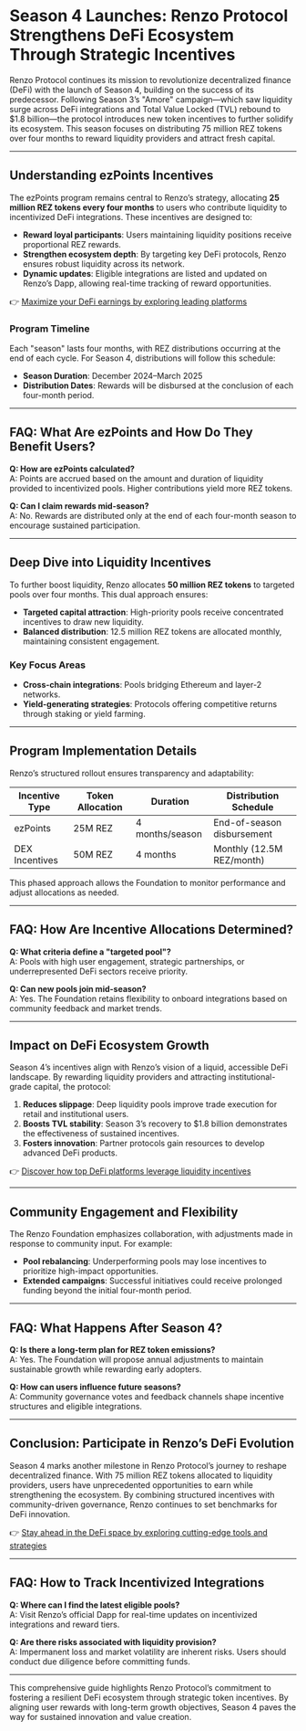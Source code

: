 # Season 4 Launches: Renzo Protocol Strengthens DeFi Ecosystem Through Strategic Incentives  

Renzo Protocol continues its mission to revolutionize decentralized finance (DeFi) with the launch of Season 4, building on the success of its predecessor. Following Season 3’s "Amore" campaign—which saw liquidity surge across DeFi integrations and Total Value Locked (TVL) rebound to $1.8 billion—the protocol introduces new token incentives to further solidify its ecosystem. This season focuses on distributing 75 million REZ tokens over four months to reward liquidity providers and attract fresh capital.  

---

## Understanding ezPoints Incentives  

The ezPoints program remains central to Renzo’s strategy, allocating **25 million REZ tokens every four months** to users who contribute liquidity to incentivized DeFi integrations. These incentives are designed to:  

- **Reward loyal participants**: Users maintaining liquidity positions receive proportional REZ rewards.  
- **Strengthen ecosystem depth**: By targeting key DeFi protocols, Renzo ensures robust liquidity across its network.  
- **Dynamic updates**: Eligible integrations are listed and updated on Renzo’s Dapp, allowing real-time tracking of reward opportunities.  

👉 [Maximize your DeFi earnings by exploring leading platforms](https://bit.ly/okx-bonus)  

### Program Timeline  
Each "season" lasts four months, with REZ distributions occurring at the end of each cycle. For Season 4, distributions will follow this schedule:  
- **Season Duration**: December 2024–March 2025  
- **Distribution Dates**: Rewards will be disbursed at the conclusion of each four-month period.  

---

## FAQ: What Are ezPoints and How Do They Benefit Users?  

**Q: How are ezPoints calculated?**  
A: Points are accrued based on the amount and duration of liquidity provided to incentivized pools. Higher contributions yield more REZ tokens.  

**Q: Can I claim rewards mid-season?**  
A: No. Rewards are distributed only at the end of each four-month season to encourage sustained participation.  

---

## Deep Dive into Liquidity Incentives  

To further boost liquidity, Renzo allocates **50 million REZ tokens** to targeted pools over four months. This dual approach ensures:  

- **Targeted capital attraction**: High-priority pools receive concentrated incentives to draw new liquidity.  
- **Balanced distribution**: 12.5 million REZ tokens are allocated monthly, maintaining consistent engagement.  

### Key Focus Areas  
- **Cross-chain integrations**: Pools bridging Ethereum and layer-2 networks.  
- **Yield-generating strategies**: Protocols offering competitive returns through staking or yield farming.  

---

## Program Implementation Details  

Renzo’s structured rollout ensures transparency and adaptability:  

| **Incentive Type** | **Token Allocation** | **Duration**      | **Distribution Schedule** |  
|---------------------|----------------------|-------------------|---------------------------|  
| ezPoints            | 25M REZ              | 4 months/season   | End-of-season disbursement|  
| DEX Incentives      | 50M REZ              | 4 months          | Monthly (12.5M REZ/month) |  

This phased approach allows the Foundation to monitor performance and adjust allocations as needed.  

---

## FAQ: How Are Incentive Allocations Determined?  

**Q: What criteria define a "targeted pool"?**  
A: Pools with high user engagement, strategic partnerships, or underrepresented DeFi sectors receive priority.  

**Q: Can new pools join mid-season?**  
A: Yes. The Foundation retains flexibility to onboard integrations based on community feedback and market trends.  

---

## Impact on DeFi Ecosystem Growth  

Season 4’s incentives align with Renzo’s vision of a liquid, accessible DeFi landscape. By rewarding liquidity providers and attracting institutional-grade capital, the protocol:  

1. **Reduces slippage**: Deep liquidity pools improve trade execution for retail and institutional users.  
2. **Boosts TVL stability**: Season 3’s recovery to $1.8 billion demonstrates the effectiveness of sustained incentives.  
3. **Fosters innovation**: Partner protocols gain resources to develop advanced DeFi products.  

👉 [Discover how top DeFi platforms leverage liquidity incentives](https://bit.ly/okx-bonus)  

---

## Community Engagement and Flexibility  

The Renzo Foundation emphasizes collaboration, with adjustments made in response to community input. For example:  
- **Pool rebalancing**: Underperforming pools may lose incentives to prioritize high-impact opportunities.  
- **Extended campaigns**: Successful initiatives could receive prolonged funding beyond the initial four-month period.  

---

## FAQ: What Happens After Season 4?  

**Q: Is there a long-term plan for REZ token emissions?**  
A: Yes. The Foundation will propose annual adjustments to maintain sustainable growth while rewarding early adopters.  

**Q: How can users influence future seasons?**  
A: Community governance votes and feedback channels shape incentive structures and eligible integrations.  

---

## Conclusion: Participate in Renzo’s DeFi Evolution  

Season 4 marks another milestone in Renzo Protocol’s journey to reshape decentralized finance. With 75 million REZ tokens allocated to liquidity providers, users have unprecedented opportunities to earn while strengthening the ecosystem. By combining structured incentives with community-driven governance, Renzo continues to set benchmarks for DeFi innovation.  

👉 [Stay ahead in the DeFi space by exploring cutting-edge tools and strategies](https://bit.ly/okx-bonus)  

---

## FAQ: How to Track Incentivized Integrations  

**Q: Where can I find the latest eligible pools?**  
A: Visit Renzo’s official Dapp for real-time updates on incentivized integrations and reward tiers.  

**Q: Are there risks associated with liquidity provision?**  
A: Impermanent loss and market volatility are inherent risks. Users should conduct due diligence before committing funds.  

---

This comprehensive guide highlights Renzo Protocol’s commitment to fostering a resilient DeFi ecosystem through strategic token incentives. By aligning user rewards with long-term growth objectives, Season 4 paves the way for sustained innovation and value creation.